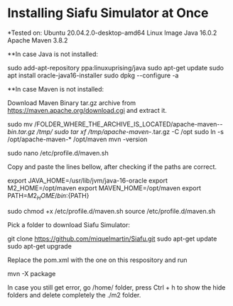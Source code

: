 # Installing Siafu Simulator at Once #

*Tested on: 
Ubuntu 20.04.2.0-desktop-amd64 Linux Image
Java 16.0.2
Apache Maven 3.8.2

**In case Java is not installed:


sudo add-apt-repository ppa:linuxuprising/java
sudo apt-get update
sudo apt install oracle-java16-installer
sudo dpkg --configure -a


**In case Maven is not installed:

Download Maven Binary tar.gz archive from https://maven.apache.org/download.cgi and extract it.

sudo mv /FOLDER_WHERE_THE_ARCHIVE_IS_LOCATED/apache-maven-*-bin.tar.gz /tmp/
sudo tar xf /tmp/apache-maven-*.tar.gz -C /opt
sudo ln -s /opt/apache-maven-* /opt/maven
mvn -version

sudo nano /etc/profile.d/maven.sh

Copy and paste the lines bellow, after checking if the paths are correct.

export JAVA_HOME=/usr/lib/jvm/java-16-oracle
export M2_HOME=/opt/maven
export MAVEN_HOME=/opt/maven
export PATH=${M2_HOME}/bin:${PATH}


sudo chmod +x /etc/profile.d/maven.sh
source /etc/profile.d/maven.sh


Pick a folder to download Siafu Simulator: 

git clone https://github.com/miquelmartin/Siafu.git
sudo apt-get update
sudo apt-get upgrade


Replace the pom.xml with the one on this respository and run 

mvn -X package


In case you still get error, go /home/ folder, press Ctrl + h to show the hide folders and delete completely the ./m2 folder.





